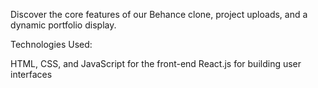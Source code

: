 Discover the core features of our Behance clone, project uploads, and a dynamic portfolio display.

Technologies Used:

HTML, CSS, and JavaScript for the front-end
React.js for building user interfaces
